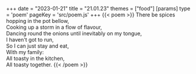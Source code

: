 +++
date = "2023-01-21"
title = "21.01.23"
themes = ["food"]
[params]
  type = 'poem'
  pageKey = 'src/poem.js'
+++
{{< poem >}}
There be spices hopping in the pot bellow,  
Cooking up a storm in a flow of flavour,  
Dancing round the onions until inevitably on my tongue,  
I haven't got to run,  
So I can just stay and eat,  
With my family:  
All toasty in the kitchen,  
All toasty together.
{{< /poem >}}
